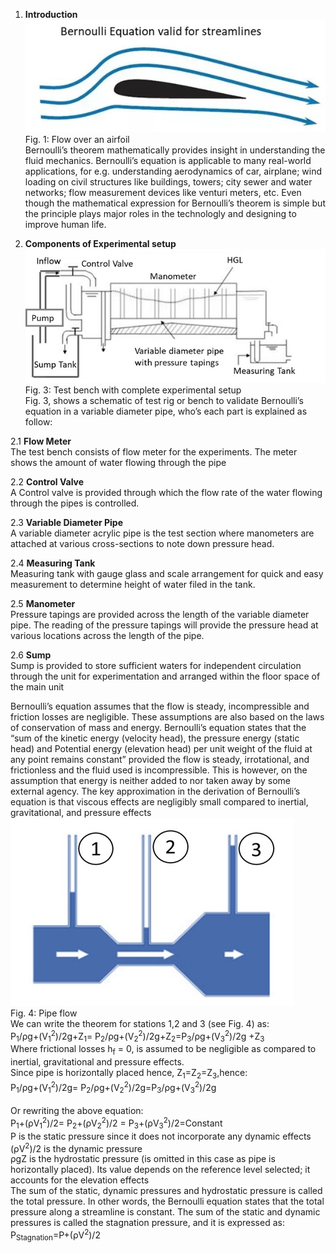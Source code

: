 1. <b>Introduction</b> <br>
<img src="images\11.jpg"><br>
Fig. 1: Flow over an airfoil<br>
Bernoulli’s theorem mathematically provides insight in understanding the fluid mechanics. Bernoulli’s equation is applicable to many real-world applications, for e.g. understanding aerodynamics of car, airplane; wind loading on civil structures like buildings, towers; city sewer and water networks; flow measurement devices like venturi meters, etc. Even though the mathematical expression for Bernoulli’s theorem is simple but the principle plays major roles in the technologly and designing to improve human life. <br>

2.  <b>Components of Experimental setup</b><br>
<img src="images\13.jpg"><br>
Fig. 3: Test bench with complete experimental setup<br>
Fig. 3, shows a schematic of test rig or bench to validate Bernoulli’s equation in a variable diameter pipe, who’s each part is explained as follow:<br>

 2.1 <b>Flow Meter</b><br>
The test bench consists of flow meter for the experiments. The meter shows the amount of water flowing through the pipe<br>

 2.2	<b>Control Valve</b><br>
A Control valve is provided through which the flow rate of the water flowing through the pipes is controlled. <br>

 2.3 <b>Variable Diameter Pipe</b><br>
A variable diameter acrylic pipe is the test section where manometers are attached at various cross-sections to note down pressure head.<br>

 2.4 <b>Measuring Tank</b><br>
Measuring tank with gauge glass and scale arrangement for quick and easy measurement to determine height of water filed in the tank.<br>

 2.5 <b>Manometer </b><br>
Pressure tapings are provided across the length of the variable diameter pipe. The reading of the pressure tapings will provide the pressure head at various locations across the length of the pipe.<br>

 2.6 <b>Sump </b><br>
Sump is provided to store sufficient waters for independent circulation through the unit for experimentation and arranged within the floor space of the main unit<br>

Bernoulli’s equation assumes that the flow is steady, incompressible and friction losses are negligible. These assumptions are also based on the laws of conservation of mass and energy.  Bernoulli’s equation states that the “sum of the kinetic energy (velocity head), the pressure energy (static head) and Potential energy (elevation head) per unit weight of the fluid at any point remains constant” provided the flow is steady, irrotational, and frictionless and the fluid used is incompressible. This is however, on the assumption that energy is neither added to nor taken away by some external agency. The key approximation in the derivation of Bernoulli’s equation is that viscous effects are negligibly small compared to inertial, gravitational, and pressure effects </br>
<img src= "images\14.jpg"></br>
Fig. 4: Pipe flow <br>
We can write the theorem for stations 1,2 and 3 (see Fig. 4) as:<br>
P<sub>1</sub>/ρg+(V<sub>1</sub><sup>2</sup>)/2g+Z<sub>1</sub>= P<sub>2</sub>/ρg+(V<sub>2</sub><sup>2</sup>)/2g+Z<sub>2</sub>=P<sub>3</sub>/ρg+(V<sub>3</sub><sup>2</sup>)/2g +Z<sub>3</sub> <br>
Where frictional losses h<sub>f</sub> = 0, is assumed to be negligible as compared to inertial, gravitational and pressure effects.<br>
Since pipe is horizontally placed hence,  Z<sub>1</sub>=Z<sub>2</sub>=Z<sub>3</sub>,hence:<br>
P<sub>1</sub>/ρg+(V<sub>1</sub><sup>2</sup>)/2g= P<sub>2</sub>/ρg+(V<sub>2</sub><sup>2</sup>)/2g=P<sub>3</sub>/ρg+(V<sub>3</sub><sup>2</sup>)/2g<br>   
Or rewriting the above equation:<br>
P<sub>1</sub>+(ρV<sub>1</sub><sup>2</sup>)/2= P<sub>2</sub>+(ρV<sub>2</sub><sup>2</sup>)/2 = P<sub>3</sub>+(ρV<sub>3</sub><sup>2</sup>)/2=Constant<br>
P is the static pressure since it does not incorporate any dynamic effects<br>
(ρV<sup>2</sup>)/2  is the dynamic pressure<br>
ρgZ is the hydrostatic pressure (is omitted in this case as pipe is horizontally placed). Its value depends on the reference level selected; it accounts for the elevation effects<br>
The sum of the static, dynamic pressures and hydrostatic pressure is called the total pressure. In other words, the Bernoulli equation states that the total pressure along a streamline is constant. The sum of the static and dynamic pressures is called the stagnation pressure, and it is expressed as:<br>
P<sub>Stagnation</sub>=P+(ρV<sup>2</sup>)/2
